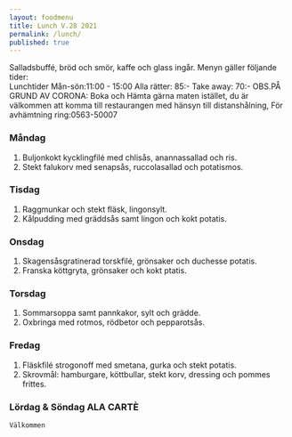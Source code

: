 ```yaml
---
layout: foodmenu
title: Lunch V.28 2021
permalink: /lunch/
published: true
---
```

Salladsbuffé, bröd och smör, kaffe och glass ingår.
Menyn gäller följande tider:  
Lunchtider  Mån-sön:11:00 - 15:00
Alla rätter: 85:- Take away: 70:-
OBS.PÅ GRUND AV CORONA: Boka och Hämta gärna maten istället, du är välkommen att komma till restaurangen med hänsyn till distanshålning, För avhämtning ring:0563-50007
                                

### Måndag
1. Buljonkokt kycklingfilé med chlisås, anannassallad och ris.
2. Stekt falukorv med senapsås, ruccolasallad och potatismos.

### Tisdag
1. Raggmunkar och stekt fläsk, lingonsylt.
2. Kålpudding med gräddsås samt lingon och kokt potatis.

### Onsdag
1. Skagensåsgratinerad torskfilé, grönsaker och duchesse potatis.
2. Franska köttgryta, grönsaker och kokt ptatis.

### Torsdag
1. Sommarsoppa samt pannkakor, sylt och grädde. 
2. Oxbringa med rotmos, rödbetor och pepparotsås.

### Fredag  
1. Fläskfilé strogonoff med smetana, gurka och stekt potatis.
2. Skrovmål: hamburgare, köttbullar, stekt korv, dressing och pommes frittes.


### Lördag & Söndag ALA CARTÈ

    Välkommen
    
       
    

   
    
   
     
